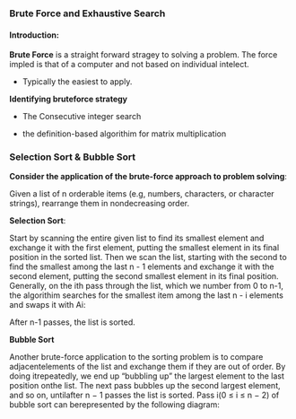 ### Brute Force and Exhaustive Search 

#### Introduction: 

**Brute Force** is a straight forward stragey to solving a problem. The force impled is that of a computer and not based on individual intelect. 

- Typically the easiest to apply. 

**Identifying bruteforce strategy**

- The Consecutive integer search 

- the definition-based algorithim for matrix multiplication 

### Selection Sort & Bubble Sort

**Consider the application of the brute-force approach to problem solving**: 

Given a list of n orderable items (e.g, numbers, characters, or character strings), rearrange them in nondecreasing order. 

**Selection Sort**: 

Start by scanning the entire given list to find its smallest element and exchange it with the first element, putting the smallest element in its final position in the sorted list. Then we scan the list, starting with the second to find the smallest among the last n - 1 elements and exchange it with the second element, putting the second smallest element in its final position. Generally, on the ith pass through the list, which we number from 0 to n-1, the algorithim searches for the smallest item among the last n - i elements and swaps it with Ai:

After n-1 passes, the list is sorted. 


**Bubble Sort**

Another brute-force application to the sorting problem is to compare adjacentelements of the list and exchange them if they are out of order. By doing itrepeatedly, we end up “bubbling up” the largest element to the last position onthe list. The next pass bubbles up the second largest element, and so on, untilafter n − 1 passes the list is sorted. Pass i(0 ≤ i ≤ n − 2) of bubble sort can berepresented by the following diagram: